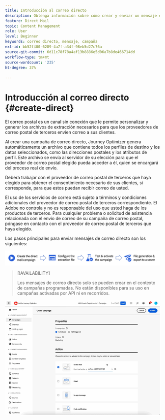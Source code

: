 ```yaml
---
title: Introducción al correo directo
description: Obtenga información sobre cómo crear y enviar un mensaje de correo directo en Journey Optimizer
feature: Direct Mail
topic: Content Management
role: User
level: Beginner
keywords: correo directo, mensaje, campaña
exl-id: bb52f400-6289-4a7f-a34f-98eb5d27c76a
source-git-commit: 6d11c78f78a4af13b8886e5d06a7b8de466714dd
workflow-type: tm+mt
source-wordcount: '235'
ht-degree: 37%

---
```


# Introducción al correo directo {#create-direct}

El correo postal es un canal sin conexión que le permite personalizar y generar los archivos de extracción necesarios para que los proveedores de correo postal de terceros envíen correo a sus clientes.

Al crear una campaña de correo directo, Journey Optimizer genera automáticamente un archivo que contiene todos los perfiles de destino y los datos seleccionados, como las direcciones postales y los atributos de perfil. Este archivo se envía al servidor de su elección para que el proveedor de correo postal elegido pueda acceder a él, quien se encargará del proceso real de envío.

Deberá trabajar con el proveedor de correo postal de terceros que haya elegido para obtener el consentimiento necesario de sus clientes, si corresponde, para que estos puedan recibir correo de usted.

El uso de los servicios de correo está sujeto a términos y condiciones adicionales del proveedor de correo postal de terceros correspondiente.  El Adobe no controla y no es responsable del uso que usted haga de los productos de terceros. Para cualquier problema o solicitud de asistencia relacionada con el envío de correo de su campaña de correo postal, póngase en contacto con el proveedor de correo postal de terceros que haya elegido.

Los pasos principales para enviar mensajes de correo directo son los siguientes:

![](assets/dm-creation-process.png)

>[!AVAILABILITY]
>
>Los mensajes de correo directo solo se pueden crear en el contexto de campañas programadas. No están disponibles para su uso en campañas activadas por API ni en recorridos.

![](../rn/assets/do-not-localize/gif-dm.gif)


